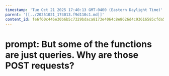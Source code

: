 ```yaml
---
timestamp: 'Tue Oct 21 2025 17:40:13 GMT-0400 (Eastern Daylight Time)'
parent: '[[../20251021_174013.f9d110c1.md]]'
content_id: fe6f60c446e30b6b5c7329bdaca8173e4064c8e8626d4c93616585cfda5e9776
---
```


# prompt: But some of the functions are just queries. Why are those POST requests?
